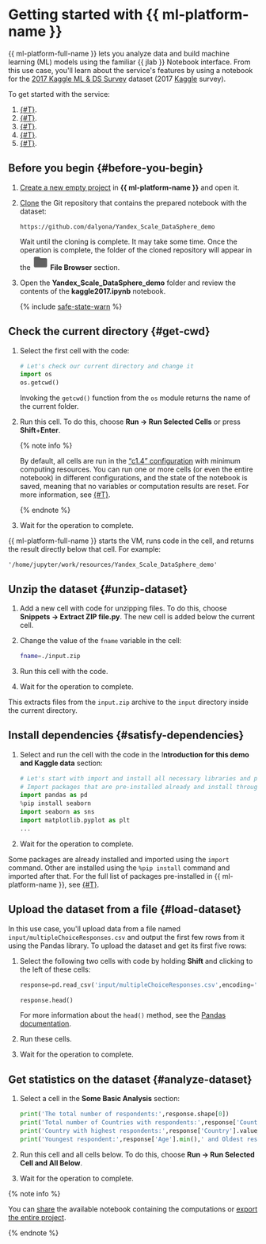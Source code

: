 # Getting started with {{ ml-platform-name }}

{{ ml-platform-full-name }} lets you analyze data and build machine learning (ML) models using the familiar {{ jlab }} Notebook interface. From this use case, you'll learn about the service's features by using a notebook for the [2017 Kaggle ML & DS Survey](https://www.kaggle.com/kaggle/kaggle-survey-2017) dataset (2017 [Kaggle](https://www.kaggle.com/) survey).

To get started with the service:

1. [{#T}](#get-cwd).
1. [{#T}](#unzip-dataset).
1. [{#T}](#satisfy-dependencies).
1. [{#T}](#load-dataset).
1. [{#T}](#analyze-dataset).

## Before you begin {#before-you-begin}

1. [Create a new empty project](../operations/projects/create) in **{{ ml-platform-name }}** and open it.
1. [Clone](../operations/projects/work-with-git.md#clone) the Git repository that contains the prepared notebook with the dataset:

   ```text
   https://github.com/dalyona/Yandex_Scale_DataSphere_demo
   ```

   Wait until the cloning is complete. It may take some time. Once the operation is complete, the folder of the cloned repository will appear in the ![folder](../../_assets/datasphere/jupyterlab/folder.svg) **File Browser** section.

1. Open the **Yandex_Scale_DataSphere_demo** folder and review the contents of the **kaggle2017.ipynb** notebook.

   {% include [safe-state-warn](../../_includes/datasphere/safe-state.md) %}

## Check the current directory {#get-cwd}

1. Select the first cell with the code:

   ```python
   # Let's check our current directory and change it
   import os
   os.getcwd()
   ```

   Invoking the `getcwd()` function from the `os` module returns the name of the current folder.

1. Run this cell. To do this, choose **Run → Run Selected Cells** or press **Shift**+**Enter**.

   {% note info %}

   By default, all cells are run in the [<q>c1.4</q> configuration](../concepts/configurations.md) with minimum computing resources. You can run one or more cells (or even the entire notebook) in different configurations, and the state of the notebook is saved, meaning that no variables or computation results are reset. For more information, see [{#T}](../operations/projects/control-compute-resources.md).

   {% endnote %}

1. Wait for the operation to complete.

{{ ml-platform-full-name }} starts the VM, runs code in the cell, and returns the result directly below that cell. For example:

```text
'/home/jupyter/work/resources/Yandex_Scale_DataSphere_demo'
```

## Unzip the dataset {#unzip-dataset}

1. Add a new cell with code for unzipping files. To do this, choose **Snippets → Extract ZIP file.py**. The new cell is added below the current cell.

1. Change the value of the `fname` variable in the cell:

   ```bash
   fname=./input.zip
   ```

1. Run this cell with the code.
1. Wait for the operation to complete.

This extracts files from the `input.zip` archive to the `input` directory inside the current directory.

## Install dependencies {#satisfy-dependencies}

1. Select and run the cell with the code in the I**ntroduction for this demo and Kaggle data** section:

   ```python
   # Let's start with import and install all necessary libraries and packages
   # Import packages that are pre-installed already and install through %pip packages that are not in the list, although requires
   import pandas as pd
   %pip install seaborn
   import seaborn as sns
   import matplotlib.pyplot as plt
   ...
   ```

1. Wait for the operation to complete.

Some packages are already installed and imported using the `import` command. Other are installed using the `%pip install` command and imported after that. For the full list of packages pre-installed in {{ ml-platform-name }}, see [{#T}](../concepts/preinstalled-packages.md).

## Upload the dataset from a file {#load-dataset}

In this use case, you'll upload data from a file named `input/multipleChoiceResponses.csv` and output the first few rows from it using the Pandas library. To upload the dataset and get its first five rows:

1. Select the following two cells with code by holding **Shift** and clicking to the left of these cells:

   ```python
   response=pd.read_csv('input/multipleChoiceResponses.csv',encoding='ISO-8859-1')
   ```

   ```python
   response.head()
   ```

   For more information about the `head()` method, see the [Pandas documentation](https://pandas.pydata.org/pandas-docs/stable/reference/api/pandas.DataFrame.head.html#pandas.DataFrame.head).

1. Run these cells.

1. Wait for the operation to complete.

## Get statistics on the dataset {#analyze-dataset}

1. Select a cell in the **Some Basic Analysis** section:

   ```python
   print('The total number of respondents:',response.shape[0])
   print('Total number of Countries with respondents:',response['Country'].nunique())
   print('Country with highest respondents:',response['Country'].value_counts().index[0],'with',response['Country'].value_counts().values[0],'respondents')
   print('Youngest respondent:',response['Age'].min(),' and Oldest respondent:',response['Age'].max())
   ```

1. Run this cell and all cells below. To do this, choose **Run → Run Selected Cell and All Below**.

1. Wait for the operation to complete.

{% note info %}

You can [share](../operations/projects/publication.md) the available notebook containing the computations or [export the entire project](../operations/projects/export.md).

{% endnote %}

